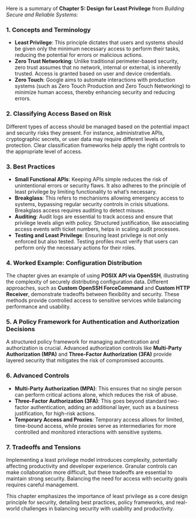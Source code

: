 Here is a summary of **Chapter 5: Design for Least Privilege** from *Building Secure and Reliable Systems*:

### 1. Concepts and Terminology
- **Least Privilege**: This principle dictates that users and systems should be given only the minimum necessary access to perform their tasks, reducing the potential for errors or malicious actions.
- **Zero Trust Networking**: Unlike traditional perimeter-based security, zero trust assumes that no network, internal or external, is inherently trusted. Access is granted based on user and device credentials.
- **Zero Touch**: Google aims to automate interactions with production systems (such as Zero Touch Production and Zero Touch Networking) to minimize human access, thereby enhancing security and reducing errors.

### 2. Classifying Access Based on Risk
Different types of access should be managed based on the potential impact and security risks they present. For instance, administrative APIs, cryptographic secrets, or user data may require different levels of protection. Clear classification frameworks help apply the right controls to the appropriate level of access.

### 3. Best Practices
- **Small Functional APIs**: Keeping APIs simple reduces the risk of unintentional errors or security flaws. It also adheres to the principle of least privilege by limiting functionality to what’s necessary.
- **Breakglass**: This refers to mechanisms allowing emergency access to systems, bypassing regular security controls in crisis situations. Breakglass access requires auditing to detect misuse.
- **Auditing**: Audit logs are essential to track access and ensure that privilege levels align with policy. Structured justification, like associating access events with ticket numbers, helps in scaling audit processes.
- **Testing and Least Privilege**: Ensuring least privilege is not only enforced but also tested. Testing profiles must verify that users can perform only the necessary actions for their roles.

### 4. Worked Example: Configuration Distribution
The chapter gives an example of using **POSIX API via OpenSSH**, illustrating the complexity of securely distributing configuration data. Different approaches, such as **Custom OpenSSH ForceCommand** and **Custom HTTP Receiver**, demonstrate tradeoffs between flexibility and security. These methods provide controlled access to sensitive services while balancing performance and usability.

### 5. A Policy Framework for Authentication and Authorization Decisions
A structured policy framework for managing authentication and authorization is crucial. Advanced authorization controls like **Multi-Party Authorization (MPA)** and **Three-Factor Authorization (3FA)** provide layered security that mitigates the risk of compromised accounts.

### 6. Advanced Controls
- **Multi-Party Authorization (MPA)**: This ensures that no single person can perform critical actions alone, which reduces the risk of abuse.
- **Three-Factor Authorization (3FA)**: This goes beyond standard two-factor authentication, adding an additional layer, such as a business justification, for high-risk actions.
- **Temporary Access and Proxies**: Temporary access allows for limited, time-bound access, while proxies serve as intermediaries for more controlled and monitored interactions with sensitive systems.

### 7. Tradeoffs and Tensions
Implementing a least privilege model introduces complexity, potentially affecting productivity and developer experience. Granular controls can make collaboration more difficult, but these tradeoffs are essential to maintain strong security. Balancing the need for access with security goals requires careful management.

This chapter emphasizes the importance of least privilege as a core design principle for security, detailing best practices, policy frameworks, and real-world challenges in balancing security with usability and productivity.